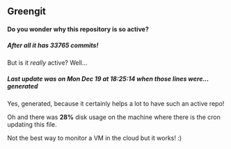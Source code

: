 ## Greengit

#### Do you wonder why this repository is so active?

##### After all it has 33765 commits!

But is it *really* active? Well...

##### Last update was on Mon Dec 19 at 18:25:14 when those lines were... generated

Yes, generated, because it certainly helps a lot to have such an active repo!

Oh and there was **28%** disk usage on the machine
where there is the cron updating this file.

Not the best way to monitor a VM in the cloud but it works! :)

